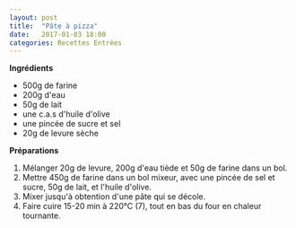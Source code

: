 ```yaml
---
layout: post
title:  "Pâte à pizza"
date:   2017-01-03 18:00
categories: Recettes Entrées
---
```


**Ingrédients**

* 500g de farine
* 200g d'eau
* 50g de lait
* une c.a.s d'huile d'olive
* une pincée de sucre et sel
* 20g de levure sèche 

**Préparations**

1. Mélanger 20g de levure, 200g d'eau tiède et 50g de farine dans un bol.
2. Mettre 450g de farine dans un bol mixeur, avec une pincée de sel et sucre, 50g de lait, et l'huile d'olive.
3. Mixer jusqu'à obtention d'une pâte qui se décole.
4. Faire cuire 15-20 min à 220°C (7), tout en bas du four en chaleur tournante. 

